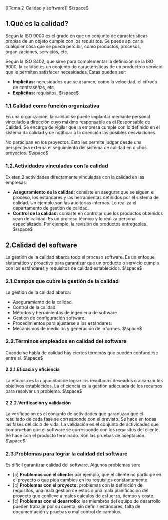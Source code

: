 [[Tema 2-Calidad y software]]
$\space$
## 1.Qué es la calidad?
Según la ISO 9000 es el grado en que un conjunto de características propias de un objeto cumple con los requisitos. Se puede aplicar a cualquier cosa que se pueda percibir, como productos, procesos, organizaciones, servicios, etc.

Según la ISO 8402, que sirve para complementar la definición de la ISO 9000, la calidad es un conjunto de características de un producto o servicio que le permiten satisfacer necesidades. Estas pueden ser:
+ **Implícitas:** necesidades que se asumen, como la velocidad, el cifrado de contraseñas, etc.
+ **Explícitas:** requisitos.
$\space$
### 1.1.Calidad como función organizativa
En una organización, la calidad se puede implantar mediante personal vinculado a dirección cuyo máximo responsable es el Responsable de Calidad. Se encarga de vigilar que la empresa cumple con lo definido en el sistema da calidad y de notificar a la dirección las posibles desviaciones.

No participan en los proyectos. Esto les permite judgar desde una perspectiva externa el seguimiento del sistema de calidad en dichos proyectos.
$\space$
### 1.2.Actividades vinculadas con la calidad
Existen 2 actividades directamente vinculadas con la calidad en las empresas:
+ **Aseguramiento de la calidad:**  consiste en asegurar que se siguen el proceso, los estándares y las herramientas definidos por el sistema de calidad. Un ejemplo son las auditorías internas. Lo realiza el departamento de gestión de calidad.
+ **Control de la calidad:** consiste en controlar que los productos obtenidos sean de calidad. Es un proceso técnico y lo realiza personal especializado. Por ejemplo, la revisión de productos entregables.
$\space$
## 2.Calidad del software
La gestión de la calidad abarca todo el proceso software. Es un enfoque sistemático y proactivo para garantizar que un producto o servicio cumpla con los estándares y requisitos de calidad establecidos. 
$\space$
### 2.1.Campos que cubre la gestión de la calidad
La gestión de la calidad abarca:
+ Aseguramiento de la calidad.
+ Control de la calidad.
+ Métodos y herramientas de ingeniería de software.
+ Gestión de configuración software.
+ Procedimientos para ajustarse a los estándares.
+ Mecanismos de medición y generación de informes.
$\space$
### 2.2.Términos empleados en calidad del software
Cuando se habla de calidad hay ciertos términos que pueden confundirse entre sí.
$\space$
#### 2.2.1.Eficacia y eficiencia
La eficacia es la capacidad de lograr los resultados deseados o alcanzar los objetivos establecidos. La eficiencia es la gestión adecuada de los recursos para resolver un problema.
$\space$
#### 2.2.2.Verificación y validación
La verificación es el conjunto de actividades que garantizan que el resultado de cada fase se corresponde con el previsto. Se hace en todas las fases del ciclo de vida. La validación es el conjunto de actividades que comprueban que el software se corresponde con los requisitos del cliente. Se hace con el producto terminado. Son las pruebas de aceptación.
$\space$
### 2.3.Problemas para lograr la calidad del software
Es difícil garantizar calidad del software. Algunos problemas son:
+ [c] **Problemas con el cliente:** por ejemplo, que el cliente no participe en el proyecto o que pida cambios en los requisitos constantemente.
+ [c] **Problemas con el proyecto:** problemas con la definición de requisitos, una mala gestión de estos o una mala planificación del proyecto que conlleve a malos cálculos de esfuerzo, tiempo y coste.
+ [c] **Problemas con el desarrollo:** los miembros del equipo de desarrollo pueden trabajar por su cuenta, sin definir estándares, falta de documentación y pruebas o mal control de cambios.